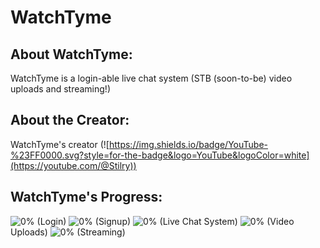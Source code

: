 # WatchTyme

## About WatchTyme:
WatchTyme is a login-able live chat system (STB (soon-to-be) video uploads and streaming!)

## About the Creator:
WatchTyme's creator (![https://img.shields.io/badge/YouTube-%23FF0000.svg?style=for-the-badge&logo=YouTube&logoColor=white](https://youtube.com/@Stilry))

## WatchTyme's Progress:
![0%](https://progress-bar.dev/0%) (Login)
![0%](https://progress-bar.dev/0%) (Signup)
![0%](https://progress-bar.dev/0%) (Live Chat System)
![0%](https://progress-bar.dev/0%) (Video Uploads)
![0%](https://progress-bar.dev/0%) (Streaming)
